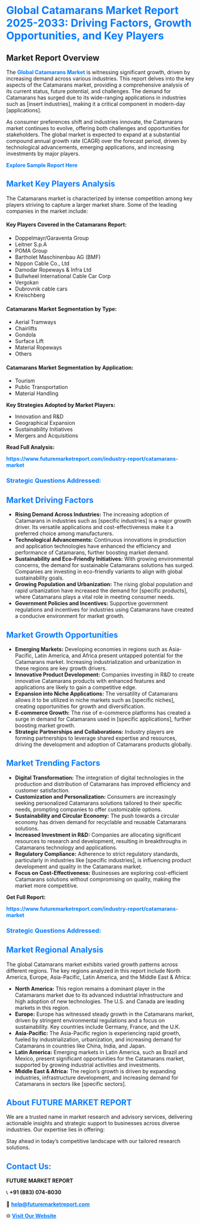 <h1 style="color: #007BFF;">Global Catamarans Market Report 2025-2033: Driving Factors, Growth Opportunities, and Key Players</h1>

<section id="overview">
<h2>Market Report Overview</h2>
<p>The <a href="https://www.futuremarketreport.com/industry-report/catamarans-market" style="color: #007BFF; text-decoration: none;"><strong>Global Catamarans Market</strong></a> is witnessing significant growth, driven by increasing demand across various industries. This report delves into the key aspects of the Catamarans market, providing a comprehensive analysis of its current status, future potential, and challenges. The demand for Catamarans has surged due to its wide-ranging applications in industries such as [insert industries], making it a critical component in modern-day [applications].</p>
<p>As consumer preferences shift and industries innovate, the Catamarans market continues to evolve, offering both challenges and opportunities for stakeholders. The global market is expected to expand at a substantial compound annual growth rate (CAGR) over the forecast period, driven by technological advancements, emerging applications, and increasing investments by major players.</p>
</section>

<section id="overview">
<p><a href="https://www.futuremarketreport.com/request-sample/reportId=37509" style="color: #007BFF; text-decoration: none;"><strong>Explore Sample Report Here</strong></a></p>
</section>

<section id="key-players">
<h2 style="color: #007BFF;">Market Key Players Analysis</h2>
<p>The Catamarans market is characterized by intense competition among key players striving to capture a larger market share. Some of the leading companies in the market include:</p>
<h4>Key Players Covered in the Catamarans Report:</h4>
<ul><li>Doppelmayr/Garaventa Group</li><li>Leitner S.p.A</li><li>POMA Group</li><li>Bartholet Maschinenbau AG (BMF)</li><li>Nippon Cable Co., Ltd</li><li>Damodar Ropeways &amp; Infra Ltd</li><li>Bullwheel International Cable Car Corp</li><li>Vergokan</li><li>Dubrovnik cable cars</li><li>Kreischberg</li></ul>
<h4>Catamarans Market Segmentation by Type:</h4>
<ul><li>Aerial Tramways</li><li>Chairlifts</li><li>Gondola</li><li>Surface Lift</li><li>Material Ropeways</li><li>Others</li></ul>

<h4>Catamarans Market Segmentation by Application:</h4>
<ul><li>Tourism</li><li>Public Transportation</li><li>Material Handling</li></ul>
<p><strong>Key Strategies Adopted by Market Players:</strong></p>
<ul>
<li>Innovation and R&D</li>
<li>Geographical Expansion</li>
<li>Sustainability Initiatives</li>
<li>Mergers and Acquisitions</li>
</ul>
</section>

<section>
<p><strong>Read Full Analysis: </strong></p><a href="https://www.futuremarketreport.com/industry-report/catamarans-market" style="color: #007BFF; text-decoration: none;"><strong>https://www.futuremarketreport.com/industry-report/catamarans-market</strong></a>
<h3 style="color: #007BFF;">Strategic Questions Addressed:</h3>
</section>

<section id="driving-factors">
<h2 style="color: #007BFF;">Market Driving Factors</h2>
<ul>
<li><strong>Rising Demand Across Industries:</strong> The increasing adoption of Catamarans in industries such as [specific industries] is a major growth driver. Its versatile applications and cost-effectiveness make it a preferred choice among manufacturers.</li>
<li><strong>Technological Advancements:</strong> Continuous innovations in production and application technologies have enhanced the efficiency and performance of Catamarans, further boosting market demand.</li>
<li><strong>Sustainability and Eco-Friendly Initiatives:</strong> With growing environmental concerns, the demand for sustainable Catamarans solutions has surged. Companies are investing in eco-friendly variants to align with global sustainability goals.</li>
<li><strong>Growing Population and Urbanization:</strong> The rising global population and rapid urbanization have increased the demand for [specific products], where Catamarans plays a vital role in meeting consumer needs.</li>
<li><strong>Government Policies and Incentives:</strong> Supportive government regulations and incentives for industries using Catamarans have created a conducive environment for market growth.</li>
</ul>
</section>

<section id="growth-opportunities">
<h2 style="color: #007BFF;">Market Growth Opportunities</h2>
<ul>
<li><strong>Emerging Markets:</strong> Developing economies in regions such as Asia-Pacific, Latin America, and Africa present untapped potential for the Catamarans market. Increasing industrialization and urbanization in these regions are key growth drivers.</li>
<li><strong>Innovative Product Development:</strong> Companies investing in R&D to create innovative Catamarans products with enhanced features and applications are likely to gain a competitive edge.</li>
<li><strong>Expansion into Niche Applications:</strong> The versatility of Catamarans allows it to be utilized in niche markets such as [specific niches], creating opportunities for growth and diversification.</li>
<li><strong>E-commerce Growth:</strong> The rise of e-commerce platforms has created a surge in demand for Catamarans used in [specific applications], further boosting market growth.</li>
<li><strong>Strategic Partnerships and Collaborations:</strong> Industry players are forming partnerships to leverage shared expertise and resources, driving the development and adoption of Catamarans products globally.</li>
</ul>
</section>

<section id="trending-factors">
<h2 style="color: #007BFF;">Market Trending Factors</h2>
<ul>
<li><strong>Digital Transformation:</strong> The integration of digital technologies in the production and distribution of Catamarans has improved efficiency and customer satisfaction.</li>
<li><strong>Customization and Personalization:</strong> Consumers are increasingly seeking personalized Catamarans solutions tailored to their specific needs, prompting companies to offer customizable options.</li>
<li><strong>Sustainability and Circular Economy:</strong> The push towards a circular economy has driven demand for recyclable and reusable Catamarans solutions.</li>
<li><strong>Increased Investment in R&D:</strong> Companies are allocating significant resources to research and development, resulting in breakthroughs in Catamarans technology and applications.</li>
<li><strong>Regulatory Compliance:</strong> Adherence to strict regulatory standards, particularly in industries like [specific industries], is influencing product development and quality in the Catamarans market.</li>
<li><strong>Focus on Cost-Effectiveness:</strong> Businesses are exploring cost-efficient Catamarans solutions without compromising on quality, making the market more competitive.</li>
</ul>
</section>

<section>
<p><strong>Get Full Report: </strong></p><a href="https://www.futuremarketreport.com/industry-report/catamarans-market" style="color: #007BFF; text-decoration: none;"><strong>https://www.futuremarketreport.com/industry-report/catamarans-market</strong></a>
<h3 style="color: #007BFF;">Strategic Questions Addressed:</h3>
</section>


<section id="regional-analysis">
<h2 style="color: #007BFF;">Market Regional Analysis</h2>
<p>The global Catamarans market exhibits varied growth patterns across different regions. The key regions analyzed in this report include North America, Europe, Asia-Pacific, Latin America, and the Middle East & Africa:</p>
<ul>
<li><strong>North America:</strong> This region remains a dominant player in the Catamarans market due to its advanced industrial infrastructure and high adoption of new technologies. The U.S. and Canada are leading markets in this region.</li>
<li><strong>Europe:</strong> Europe has witnessed steady growth in the Catamarans market, driven by stringent environmental regulations and a focus on sustainability. Key countries include Germany, France, and the U.K.</li>
<li><strong>Asia-Pacific:</strong> The Asia-Pacific region is experiencing rapid growth, fueled by industrialization, urbanization, and increasing demand for Catamarans in countries like China, India, and Japan.</li>
<li><strong>Latin America:</strong> Emerging markets in Latin America, such as Brazil and Mexico, present significant opportunities for the Catamarans market, supported by growing industrial activities and investments.</li>
<li><strong>Middle East & Africa:</strong> The region’s growth is driven by expanding industries, infrastructure development, and increasing demand for Catamarans in sectors like [specific sectors].</li>
</ul>
</section>

<footer>
<h2 style="color: #007BFF;">About FUTURE MARKET REPORT</h2>
<p>We are a trusted name in market research and advisory services, delivering actionable insights and strategic support to businesses across diverse industries. Our expertise lies in offering:</p>

<p>Stay ahead in today’s competitive landscape with our tailored research solutions.</p>

<h2 style="color: #007BFF;">Contact Us:</h2>
<p><strong>FUTURE MARKET REPORT</strong></p>
<p>📞 <strong>+91 (883) 074-8030</strong></p>
<p>📧 <strong><a href="mailto:help@futuremarketreport.com" style="color: #007BFF;">help@futuremarketreport.com</a></strong></p>
<p>🌐 <strong><a href="https://www.futuremarketreport.com/" style="color: #007BFF;">Visit Our Website</a></strong></p>
</footer>